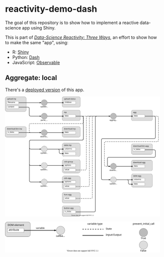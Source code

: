 
# reactivity-demo-dash

<!-- badges: start -->
<!-- badges: end -->

The goal of this repository is to show how to implement a reactive data-science app using Shiny.

This is part of [*Data-Science Reactivity: Three Ways*](https://ijlyttle.github.io/reactivity-three-ways-book/), an effort to show how to make the same "app", using:

-   R: [Shiny](https://shiny.rstudio.com/)
-   Python: [Dash](https://dash.plotly.com/)
-   JavaScript: [Observable](https://observablehq.com/@observablehq/five-minute-introduction)

## Aggregate: local

There's a [deployed version](https://aggregate-local.herokuapp.com) of this app.

![Reactivity diagram](figs/dash-aggregate-local.svg)

![Legend](figs/dash-legend.svg)
